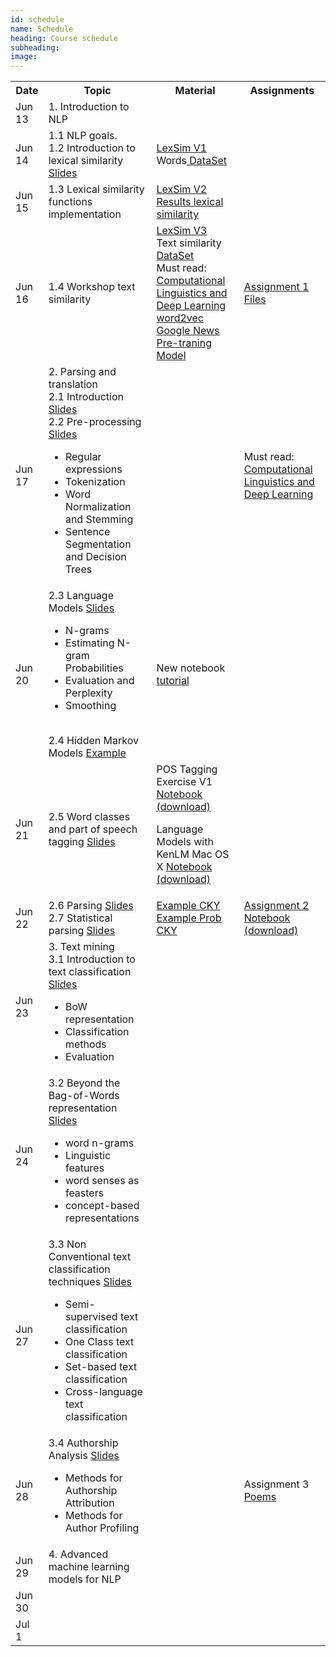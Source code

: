 ```yaml
---
id: schedule
name: Schedule
heading: Course schedule
subheading: 
image: 
---
```


<table class="table table-condensed">
<tbody>
<tr>
<th>Date</th>
<th>Topic</th>
<th>Material</th>
<th>Assignments</th>
</tr>
<small>

<tr>
<td>Jun 13</td>
<td>1. Introduction to NLP </td>
<td>

</td>
<td>

</td>
</tr>

<tr>
<td>Jun 14</td>
<td> 1.1 NLP goals. <br>
1.2 Introduction to lexical similarity <a href= "http://lin99.github.io/NLPTM-2016/1.Docs/01_Introduction.pdf"> Slides </a></td>
<td>
<a href= "http://lin99.github.io/NLPTM-2016/1.Docs/lexsim_ci2016.py">LexSim V1</a>
<br>
Words<a href= "https://github.com/DiplomadoACL/problemasenclase/tree/master/lexical_similarity/en"> DataSet</a>
</td>

<td>

</td>
</tr>

<tr>
<td>Jun 15</td>
<td>1.3 Lexical similarity functions implementation</td>
<td>
<a href="http://lin99.github.io/NLPTM-2016/1.Docs/lexsim_ci201_Jun15_1.py"> LexSim V2 </a>
<br>
<a href= "https://docs.google.com/spreadsheets/d/1FtfMFVygOF0NFmd-an208TuMprdhFkfyc-5mtgfm-i8/edit?usp=sharing"> Results lexical similarity </a>
</td>
<td>

</td>
</tr>

<tr>
<td>Jun 16</td>
<td>1.4 Workshop text similarity </td>
<td>
<a href="http://lin99.github.io/NLPTM-2016/1.Docs/lexsim_ci2016 _Jun16.py"> LexSim V3 </a>
<br>
Text similarity <a href="http://lin99.github.io/NLPTM-2016/1.Docs/data_texsim.zip"> DataSet </a>
<br>
Must read: <a target="_blank" href="http://nlp.stanford.edu/manning/papers/Manning-Last-Words-COLI_a_00239.pdf"> Computational Linguistics and
Deep Learning
</a>
<br>
<a target="_blank" href="https://docs.google.com/uc?id=0B7XkCwpI5KDYNlNUTTlSS21pQmM&export=download">
  word2vec Google News Pre-traning Model
</a>
</td>

<td>
 <a target="blank" href="https://docs.google.com/document/d/1skQCQj7Qk21kZ1MMQ_PqbnZeqkmUgc48P0m2aitht-4/edit" >Assignment 1</a>
<br>
<a href="http://lin99.github.io/NLPTM-2016/1.Docs/tarea.zip">Files</a>
</td>
</tr>

<tr>
<td>Jun 17</td>
<td>2. Parsing and translation
<br>
2.1 Introduction <a href="http://lin99.github.io/NLPTM-2016/2.Docs/intro.pptx">Slides</a>
<br>
2.2 Pre-processing <a href="http://lin99.github.io/NLPTM-2016/2.Docs/2_TextProc.pptx">Slides</a>
<ul>
  <li>Regular expressions</li>
  <li>Tokenization</li>
  <li>Word Normalization and Stemming</li>
  <li>Sentence Segmentation and Decision Trees</li>

</ul>
</td>
<td>
</td>
<td>
Must read: <a target="_blank" href="http://nlp.stanford.edu/manning/papers/Manning-Last-Words-COLI_a_00239.pdf"> Computational Linguistics and
Deep Learning
</a>
</td>
</tr>

<tr>
<td>Jun 20</td>
<td>
 2.3 Language Models <a href="http://lin99.github.io/NLPTM-2016/2.Docs/LM.pptx">Slides</a>
 <ul>
  <li>N-grams</li>
  <li>Estimating N-gram Probabilities</li>
  <li>Evaluation and Perplexity</li>
  <li>Smoothing</li>
</ul>
 <br>
 2.4 Hidden Markov Models <a href="http://lin99.github.io/NLPTM-2016/2.Docs/hmm_example.pptx">Example</a>
</td>
<td>
New notebook <a href="http://lin99.github.io/NLPTM-2016/2.Docs/Notebook.docx">tutorial</a>
</td>
<td>
</td>
</tr>

<tr>
<td>Jun 21</td>
<td>
2.5 Word classes and part of speech tagging <a href="http://lin99.github.io/NLPTM-2016/2.Docs/pos_tagging.pptx">Slides</a>

</td>
<td>
POS Tagging Exercise V1
<a href="https://github.com/lin99/NLPTM-2016/blob/gh-pages/2.Docs/POSTaggingExercise.ipynb"> Notebook</a>
<a href="http://lin99.github.io/NLPTM-2016/2.Docs/POSTaggingExercise.ipynb"> (download)</a>
<br>


Language Models with KenLM Mac OS X <a href="http://lin99.github.io/NLPTM-2016/2.Docs/LanguageModelswithKenLM.ipynb"> Notebook </a>
<a target = "_blank" href="https://github.com/lin99/NLPTM-2016/blob/gh-pages/2.Docs/LanguageModelswithKenLM.ipynb"> (download)</a>
</td>
<td>
</td>
</tr>

<tr>
<td>Jun 22</td>
<td>
2.6 Parsing <a target = "_blank" href="http://lin99.github.io/NLPTM-2016/2.Docs/parsing.pptx">Slides</a>
<br>
2.7 Statistical parsing <a target = "_blank" href="http://lin99.github.io/NLPTM-2016/2.Docs/statistical_parsing.pptx">Slides</a>
<br>

</td>
<td>
 <a target = "_blank" href="http://lin99.github.io/NLPTM-2016/2.Docs/cky_example.ppt"> Example CKY </a>
 <br>
 <a target = "_blank" href="http://lin99.github.io/NLPTM-2016/2.Docs/prob_cky_example.ppt"> Example Prob CKY </a>
</td>
<td>
<a target = "_blank" href="http://lin99.github.io/NLPTM-2016/2.Docs/assignment-2.pdf">Assignment 2</a>


<br>
<a target = "_blank" href="https://github.com/lin99/NLPTM-2016/blob/gh-pages/2.Docs/POSTaggingExerciseFinal.ipynb"> Notebook</a>
<a target = "_blank" href="http://lin99.github.io/NLPTM-2016/2.Docs/POSTaggingExerciseFinal.ipynb"> (download)</a>
</td>
</tr>

<tr>
<td>Jun 23</td>
<td>
3. Text mining
<br>
3.1 Introduction to text classification <a target = "_blank" href="http://lin99.github.io/NLPTM-2016/3.Docs/IntroductionTextClassification-UNAL2016.pdf"> Slides </a>
<ul>
  <li>BoW representation</li>
  <li>Classification methods</li>
  <li>Evaluation</li>
</ul>
</td>
<td>

</td>
<td>

</td>
</tr>

<tr>
<td>Jun 24</td>
<td>
3.2 Beyond the Bag-of-Words representation <a target = "_blank" href="http://lin99.github.io/NLPTM-2016/3.Docs/BeyondWords-UNAL2016.pdf"> Slides </a>

<ul>
  <li>word n-grams</li>
  <li>Linguistic features</li>
  <li>word senses as feasters</li>
  <li>concept-based representations</li>
</ul>
</td>
<td>

</td>
<td>


</td>
</tr>

<tr>
<td>Jun 27</td>
<td>
3.3 Non Conventional text classification techniques <a target = "_blank" href="http://lin99.github.io/NLPTM-2016/3.Docs/NonConvetionalMethods-UNAL2016.pdf"> Slides </a>

<ul>
  <li>Semi-supervised text classification</li>
  <li>One Class text classification</li>
  <li>Set-based text classification</li>
  <li>Cross-language text classification</li>
</ul>
</td>
<td>

</td>
<td>

</td>
</tr>

<tr>
<td>Jun 28</td>
<td>
3.4 Authorship Analysis <a target = "_blank" href="http://lin99.github.io/NLPTM-2016/3.Docs/AuthorshipAnalysis-UNAL2016.pdf"> Slides </a>
<ul>
  <li>Methods for Authorship Attribution</li>
  <li>Methods for Author Profiling</li>
</ul>
</td>
<td>

</td>
<td>
Assignment 3
<br>
<a target = "_blank" href="http://lin99.github.io/NLPTM-2016/3.Docs/poemas.zip"> Poems</a>
</td>
</tr>

<tr>
<td>Jun 29</td>
<td>
4. Advanced machine learning models for NLP 
</td>
<td>

</td>
<td>

</td>
</tr>

<tr>
<td>Jun 30</td>
<td>

</td>
<td>

</td>
<td>

</td>
</tr>

<tr>
<td>Jul 1</td>
<td>

</td>
<td>

</td>
<td>

</td>
</tr>


</small>
</tbody>
</table>
